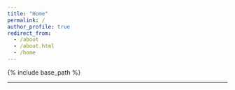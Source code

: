 ```yaml
---
title: "Home"
permalink: /
author_profile: true
redirect_from:
  - /about
  - /about.html
  - /home
---
```


{% include base_path %}

---